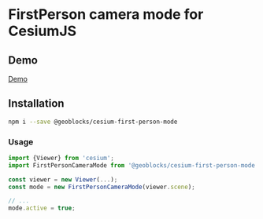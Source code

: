 # FirstPerson camera mode for CesiumJS

## Demo

[Demo](https://geoblocks.github.io/cesium-helpers/cesium-first-person-mode.html)

## Installation

```bash
npm i --save @geoblocks/cesium-first-person-mode
```

### Usage

```js
import {Viewer} from 'cesium';
import FirstPersonCameraMode from '@geoblocks/cesium-first-person-mode';

const viewer = new Viewer(...);
const mode = new FirstPersonCameraMode(viewer.scene);

// ...
mode.active = true;
```
